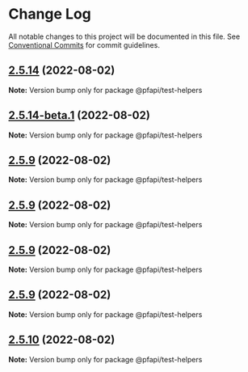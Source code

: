 # Change Log

All notable changes to this project will be documented in this file.
See [Conventional Commits](https://conventionalcommits.org) for commit guidelines.

## [2.5.14](https://github.com/pfapi/pfapi/compare/v2.5.14-beta.2...v2.5.14) (2022-08-02)

**Note:** Version bump only for package @pfapi/test-helpers





## [2.5.14-beta.1](https://github.com/pfapi/pfapi/compare/v2.5.14-beta.0...v2.5.14-beta.1) (2022-08-02)

**Note:** Version bump only for package @pfapi/test-helpers





## [2.5.9](https://github.com/pfapi/pfapi/compare/v2.5.12-beta.0...v2.5.9) (2022-08-02)

**Note:** Version bump only for package @pfapi/test-helpers





## [2.5.9](https://github.com/pfapi/pfapi/compare/v2.5.10-beta.0...v2.5.9) (2022-08-02)

**Note:** Version bump only for package @pfapi/test-helpers





## [2.5.9](https://github.com/pfapi/pfapi/compare/v2.5.11-beta.0...v2.5.9) (2022-08-02)

**Note:** Version bump only for package @pfapi/test-helpers





## [2.5.9](https://github.com/pfapi/pfapi/compare/v2.5.10...v2.5.9) (2022-08-02)

**Note:** Version bump only for package @pfapi/test-helpers





## [2.5.10](https://github.com/pfapi/pfapi/compare/v2.5.9...v2.5.10) (2022-08-02)

**Note:** Version bump only for package @pfapi/test-helpers
